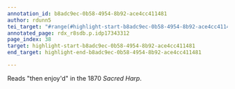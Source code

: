 ```yaml
---
annotation_id: b8adc9ec-0b58-4954-8b92-ace4cc411481
author: rdunn5
tei_target: "#range(#highlight-start-b8adc9ec-0b58-4954-8b92-ace4cc411481, #highlight-end-b8adc9ec-0b58-4954-8b92-ace4cc411481)"
annotated_page: rdx_r8sdb.p.idp17343312
page_index: 38
target: highlight-start-b8adc9ec-0b58-4954-8b92-ace4cc411481
end_target: highlight-end-b8adc9ec-0b58-4954-8b92-ace4cc411481

---
```

Reads "then enjoy'd" in the 1870 *Sacred Harp*.